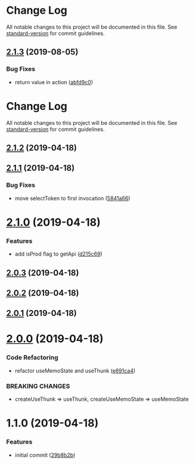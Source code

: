# Change Log

All notable changes to this project will be documented in this file. See [standard-version](https://github.com/conventional-changelog/standard-version) for commit guidelines.

<a name="2.1.3"></a>
## [2.1.3](https://github.com/breadhead/thunk-utils/compare/v2.1.2...v2.1.3) (2019-08-05)


### Bug Fixes

* return value in action ([abfd9c0](https://github.com/breadhead/thunk-utils/commit/abfd9c0))



# Change Log

All notable changes to this project will be documented in this file. See [standard-version](https://github.com/conventional-changelog/standard-version) for commit guidelines.

## [2.1.2](https://github.com/breadhead/thunk-utils/compare/v2.1.1...v2.1.2) (2019-04-18)



## [2.1.1](https://github.com/breadhead/thunk-utils/compare/v2.1.0...v2.1.1) (2019-04-18)


### Bug Fixes

* move selectToken to first invocation ([5841a66](https://github.com/breadhead/thunk-utils/commit/5841a66))



# [2.1.0](https://github.com/breadhead/thunk-utils/compare/v2.0.3...v2.1.0) (2019-04-18)


### Features

* add isProd flag to getApi ([d215c69](https://github.com/breadhead/thunk-utils/commit/d215c69))



## [2.0.3](https://github.com/breadhead/thunk-utils/compare/v2.0.2...v2.0.3) (2019-04-18)



## [2.0.2](https://github.com/breadhead/thunk-utils/compare/v2.0.1...v2.0.2) (2019-04-18)



## [2.0.1](https://github.com/breadhead/thunk-utils/compare/v2.0.0...v2.0.1) (2019-04-18)



# [2.0.0](https://github.com/breadhead/thunk-utils/compare/v1.1.0...v2.0.0) (2019-04-18)


### Code Refactoring

* refactor useMemoState and useThunk ([e691ca4](https://github.com/breadhead/thunk-utils/commit/e691ca4))


### BREAKING CHANGES

* createUseThunk => useThunk, createUseMemoState => useMemoState



# 1.1.0 (2019-04-18)


### Features

* initial commit ([29b8b2b](https://github.com/breadhead/thunk-utils/commit/29b8b2b))
